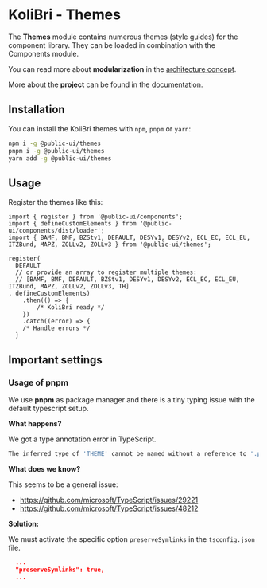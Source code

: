 # KoliBri - Themes

The **Themes** module contains numerous themes (style guides) for the component library. They can be loaded in combination with the Components module.

You can read more about **modularization** in the [architecture concept](https://public-ui.github.io/docs/concepts/architecture).

More about the **project** can be found in the [documentation](https://public-ui.github.io/docs).

## Installation

You can install the KoliBri themes with `npm`, `pnpm` or `yarn`:

```bash
npm i -g @public-ui/themes
pnpm i -g @public-ui/themes
yarn add -g @public-ui/themes
```

## Usage

Register the themes like this:

```tsx
import { register } from '@public-ui/components';
import { defineCustomElements } from '@public-ui/components/dist/loader';
import { BAMF, BMF, BZStv1, DEFAULT, DESYv1, DESYv2, ECL_EC, ECL_EU, ITZBund, MAPZ, ZOLLv2, ZOLLv3 } from '@public-ui/themes';

register(
  DEFAULT
  // or provide an array to register multiple themes:
  // [BAMF, BMF, DEFAULT, BZStv1, DESYv1, DESYv2, ECL_EC, ECL_EU, ITZBund, MAPZ, ZOLLv2, ZOLLv3, TH]
, defineCustomElements)
	.then(() => {
		/* KoliBri ready */
	})
	.catch((error) => {
    /* Handle errors */
  }
```

## Important settings

### Usage of pnpm

We use **pnpm** as package manager and there is a tiny typing issue with the default typescript setup.

**What happens?**

We got a type annotation error in TypeScript.

```bash
The inferred type of 'THEME' cannot be named without a reference to '.pnpm/@a11y-ui+core@***/node_modules/@a11y-ui/core/types/theming'. This is likely not portable. A type annotation is necessary.ts(2742)
```

**What does we know?**

This seems to be a general issue:

- <https://github.com/microsoft/TypeScript/issues/29221>
- <https://github.com/microsoft/TypeScript/issues/48212>

**Solution:**

We must activate the specific option `preserveSymlinks` in the `tsconfig.json` file.

```json
  ...
  "preserveSymlinks": true,
  ...
```
